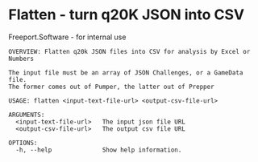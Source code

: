 #  Flatten - turn q20K JSON into CSV

Freeport.Software - for internal use


```
OVERVIEW: Flatten q20k JSON files into CSV for analysis by Excel or Numbers

The input file must be an array of JSON Challenges, or a GameData file. 
The former comes out of Pumper, the latter out of Prepper

USAGE: flatten <input-text-file-url> <output-csv-file-url>

ARGUMENTS:
  <input-text-file-url>   The input json file URL
  <output-csv-file-url>   The output csv file URL

OPTIONS:
  -h, --help              Show help information.
```
